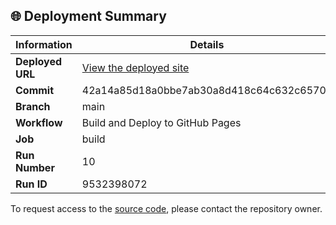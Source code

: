 ## 🌐 Deployment Summary

| Information | Details |
|-------------|---------|
| **Deployed URL** | [View the deployed site](https://First-Matter.github.io/public-demo) |
| **Commit** | 42a14a85d18a0bbe7ab30a8d418c64c632c6570c |
| **Branch** | main |
| **Workflow** | Build and Deploy to GitHub Pages |
| **Job** | build |
| **Run Number** | 10 |
| **Run ID** | 9532398072 |

To request access to the [source code](https://github.com/First-Matter/flappy-jam-2024), please contact the repository owner.
